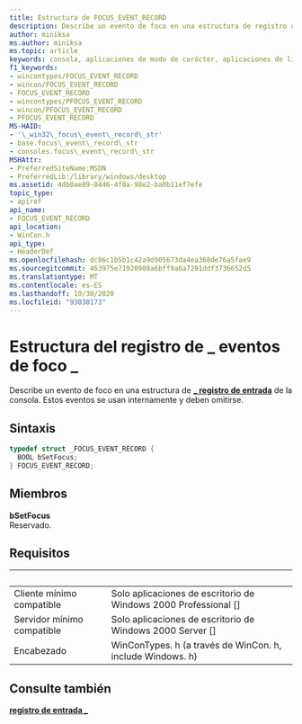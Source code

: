 ```yaml
---
title: Estructura de FOCUS_EVENT_RECORD
description: Describe un evento de foco en una estructura de registro de entrada de la consola \_ . Estos eventos se usan internamente y deben omitirse.
author: miniksa
ms.author: miniksa
ms.topic: article
keywords: consola, aplicaciones de modo de carácter, aplicaciones de línea de comandos, aplicaciones de terminal, API de consola
f1_keywords:
- wincontypes/FOCUS_EVENT_RECORD
- wincon/FOCUS_EVENT_RECORD
- FOCUS_EVENT_RECORD
- wincontypes/PFOCUS_EVENT_RECORD
- wincon/PFOCUS_EVENT_RECORD
- PFOCUS_EVENT_RECORD
MS-HAID:
- '\_win32\_focus\_event\_record\_str'
- base.focus\_event\_record\_str
- consoles.focus\_event\_record\_str
MSHAttr:
- PreferredSiteName:MSDN
- PreferredLib:/library/windows/desktop
ms.assetid: 4db0ae89-8446-4f0a-98e2-ba0b11ef7efe
topic_type:
- apiref
api_name:
- FOCUS_EVENT_RECORD
api_location:
- WinCon.h
api_type:
- HeaderDef
ms.openlocfilehash: dc86c1b5b1c42a9d905673da4ea368de76a5fae9
ms.sourcegitcommit: 463975e71920908a6bff9a6a7291ddf3736652d5
ms.translationtype: MT
ms.contentlocale: es-ES
ms.lasthandoff: 10/30/2020
ms.locfileid: "93038173"
---
```

# <a name="focus_event_record-structure"></a>Estructura del registro de \_ eventos de foco \_

Describe un evento de foco en una estructura de [**\_ registro de entrada**](input-record-str.md) de la consola. Estos eventos se usan internamente y deben omitirse.

## <a name="syntax"></a>Sintaxis

```C
typedef struct _FOCUS_EVENT_RECORD {
  BOOL bSetFocus;
} FOCUS_EVENT_RECORD;
```

## <a name="members"></a>Miembros

**bSetFocus**  
Reservado.

## <a name="requirements"></a>Requisitos

| &nbsp; | &nbsp; |
|-|-|
| Cliente mínimo compatible | Solo aplicaciones de escritorio de Windows 2000 Professional \[\] |
| Servidor mínimo compatible | Solo aplicaciones de escritorio de Windows 2000 Server \[\] |
| Encabezado | WinConTypes. h (a través de WinCon. h, include Windows. h) |

## <a name="see-also"></a>Consulte también

[**registro de entrada \_**](input-record-str.md)
